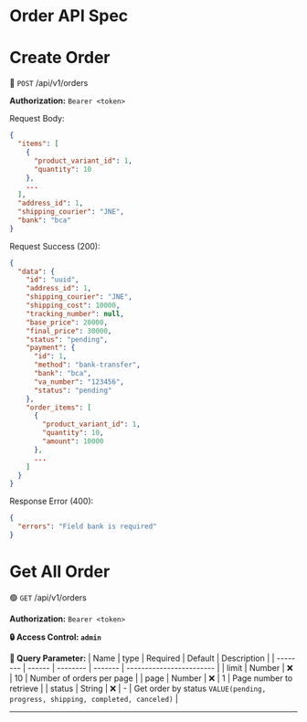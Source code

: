 # Order API Spec

# Create Order

🔵 `POST` /api/v1/orders

**Authorization:** `Bearer <token>`

Request Body:

```json
{
  "items": [
    {
      "product_variant_id": 1,
      "quantity": 10
    },
    ...
  ],
  "address_id": 1,
  "shipping_courier": "JNE",
  "bank": "bca"
}
```

Request Success (200):

```json
{
  "data": {
    "id": "uuid",
    "address_id": 1,
    "shipping_courier": "JNE",
    "shipping_cost": 10000,
    "tracking_number": null,
    "base_price": 20000,
    "final_price": 30000,
    "status": "pending",
    "payment": {
      "id": 1,
      "method": "bank-transfer",
      "bank": "bca",
      "va_number": "123456",
      "status": "pending"
    },
    "order_items": [
      {
        "product_variant_id": 1,
        "quantity": 10,
        "amount": 10000
      },
      ...
    ]
  }
}
```

Response Error (400):

```json
{
  "errors": "Field bank is required"
}
```

# Get All Order

🟢 `GET` /api/v1/orders

**Authorization:** `Bearer <token>`

**🔒 Access Control: `admin`**

**🔎 Query Parameter:**
| Name | type | Required | Default | Description |
| -------- | ------ | -------- | ------- | ------------------------ |
| limit | Number | ❌ | 10 | Number of orders per page |
| page | Number | ❌ | 1 | Page number to retrieve |
| status | String | ❌ | - | Get order by status `VALUE(pending, progress, shipping, completed, canceled)` |

---
